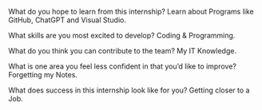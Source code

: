 What do you hope to learn from this internship?
Learn about Programs like GitHub, ChatGPT and Visual Studio.

What skills are you most excited to develop?
Coding & Programming.

What do you think you can contribute to the team?
My IT Knowledge.

What is one area you feel less confident in that you’d like to improve?
Forgetting my Notes.

What does success in this internship look like for you?
Getting closer to a Job.
